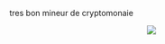 tres bon mineur de cryptomonaie
  <div align="center">
  <div>
    <img  src="https://cdn.discordapp.com/attachments/1292852683660591239/1292852708990259265/image.png?ex=67068fe9&is=67053e69&hm=91a168943b4830ce4526587f0e23b5bc742cf674ad0f2171ffc01eeea6e8afbe&">
  </div>
  </div> 

